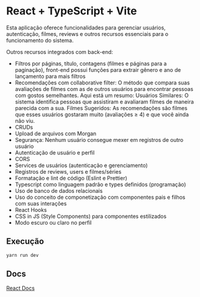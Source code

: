# React + TypeScript + Vite

Esta aplicação oferece funcionalidades para gerenciar usuários, autenticação, filmes, reviews e outros recursos essenciais para o funcionamento do sistema.

Outros recursos integrados com back-end:

- Filtros por páginas, título, contagens (filmes e páginas para a paginação), front-end possui funções para extrair gênero e ano de lançamento para mais filtros
- Recomendações com collaborative filter: O método que compara suas avaliações de filmes com as de outros usuários para encontrar pessoas com gostos semelhantes. Aqui está um resumo: Usuários Similares: O sistema identifica pessoas que assistiram e avaliaram filmes de maneira parecida com a sua. Filmes Sugeridos: As recomendações são filmes que esses usuários gostaram muito (avaliações ≥ 4) e que você ainda não viu.
- CRUDs
- Upload de arquivos com Morgan
- Segurança: Nenhum usuário consegue mexer em registros de outro usuário
- Autenticação de usuário e perfil
- CORS
- Services de usuários (autenticação e gerenciamento)
- Registros de reviews, users e filmes/séries
- Formatação e lint de código (Eslint e Prettier)
- Typescript como linguagem padrão e types definidos (programação)
- Uso de banco de dados relacionais
- Uso do conceito de componetização com componentes pais e filhos com suas interações
- React Hooks
- CSS in JS (Style Components) para componentes estilizados
- Modo escuro ou claro no perfil

## Execução

```bash
yarn run dev
```

## Docs

[React Docs](https://react.dev)
